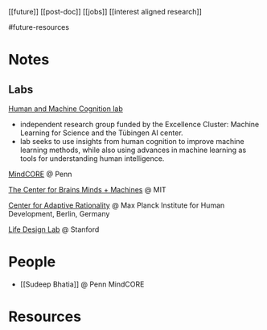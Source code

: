 [[future]]
[[post-doc]]
[[jobs]]
[[interest aligned research]]

#future-resources

# Notes

## Labs
[Human and Machine Cognition lab](https://hmc-lab.com/)
- independent research group funded by the Excellence Cluster: Machine Learning for Science and the Tübingen AI center.
- lab seeks to use insights from human cognition to improve machine learning methods, while also using advances in machine learning as tools for understanding human intelligence.

[MindCORE](https://mindcore.sas.upenn.edu/) @ Penn

[The Center for Brains Minds + Machines](https://cbmm.mit.edu/) @ MIT

[Center for Adaptive Rationality](https://www.mpib-berlin.mpg.de/research/research-centers/adaptive-rationality) @ Max Planck Institute for Human Development, Berlin, Germany

[Life Design Lab](http://lifedesignlab.stanford.edu/) @ Stanford

# People
- [[Sudeep Bhatia]] @ Penn MindCORE


# Resources